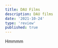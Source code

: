 ```yaml
---
title: DAU Films
description: DAU films
date: '2021-10-24'
type: 'review'
published: true
---
```


Hmmmm
